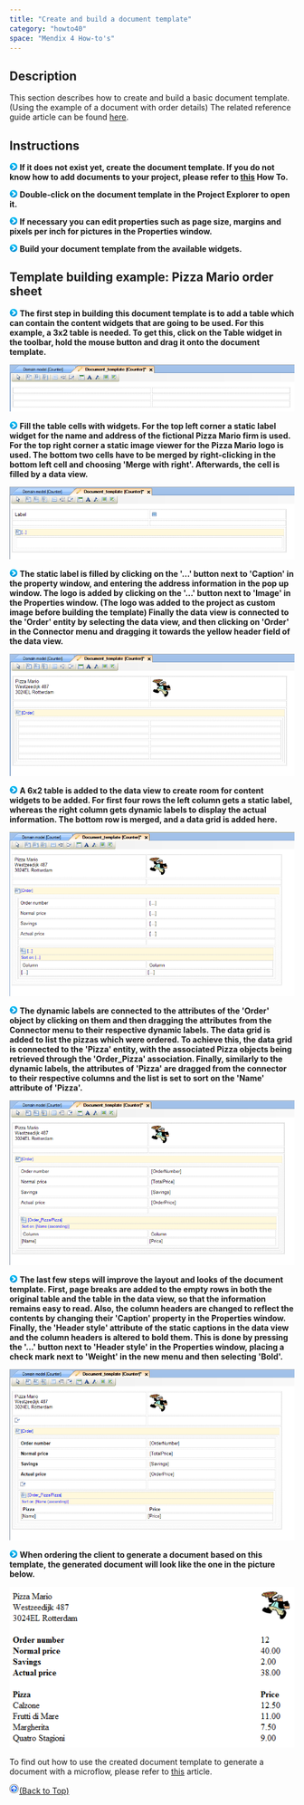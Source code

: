 ```yaml
---
title: "Create and build a document template"
category: "howto40"
space: "Mendix 4 How-to's"
---
```

## Description

This section describes how to create and build a basic document template. (Using the example of a document with order details) The related reference guide article can be found [here](https://world.mendix.com/pages/releaseview.action?pageId=9208532).

## Instructions

![](attachments/819203/917932.png) **If it does not exist yet, create the document template. If you do not know how to add documents to your project, please refer to [this](https://world.mendix.com/display/howto25/Add+documents+to+a+module) How To.**

![](attachments/819203/917932.png) **Double-click on the document template in the Project Explorer to open it.**

![](attachments/819203/917932.png) **If necessary you can edit properties such as page size, margins and pixels per inch for pictures in the Properties window.**

![](attachments/819203/917932.png) **Build your document template from the available widgets.**

## Template building example: Pizza Mario order sheet

![](attachments/819203/917932.png) **The first step in building this document template is to add a table which can contain the content widgets that are going to be used. For this example, a 3x2 table is needed. To get this, click on the Table widget in the toolbar, hold the mouse button and drag it onto the document template.**

![](attachments/2621548/2752591.png)

![](attachments/819203/917932.png) **Fill the table cells with widgets. For the top left corner a static label widget for the name and address of the fictional Pizza Mario firm is used. For the top right corner a static image viewer for the Pizza Mario logo is used. The bottom two cells have to be merged by right-clicking in the bottom left cell and choosing 'Merge with right'. Afterwards, the cell is filled by a data view.**

![](attachments/2621548/2752590.png)

![](attachments/819203/917932.png) **The static label is filled by clicking on the '...' button next to 'Caption' in the property window, and entering the address information in the pop up window. The logo is added by clicking on the '...' button next to 'Image' in the Properties window. (The logo was added to the project as custom image before building the template) Finally the data view is connected to the 'Order' entity by selecting the data view, and then clicking on 'Order' in the Connector menu and dragging it towards the yellow header field of the data view.**

![](attachments/2621548/2752597.png)

![](attachments/819203/917932.png) **A 6x2 table is added to the data view to create room for content widgets to be added. For first four rows the left column gets a static label, whereas the right column gets dynamic labels to display the actual information. The bottom row is merged, and a data grid is added here.**

![](attachments/2621548/2752592.png)

![](attachments/819203/917932.png) **The dynamic labels are connected to the attributes of the 'Order' object by clicking on them and then dragging the attributes from the Connector menu to their respective dynamic labels. The data grid is added to list the pizzas which were ordered. To achieve this, the data grid is connected to the 'Pizza' entity, with the associated Pizza objects being retrieved through the 'Order_Pizza' association. Finally, similarly to the dynamic labels, the attributes of 'Pizza' are dragged from the connector to their respective columns and the list is set to sort on the 'Name' attribute of 'Pizza'.**

![](attachments/2621548/2752593.png)

![](attachments/819203/917932.png) **The last few steps will improve the layout and looks of the document template. First, page breaks are added to the empty rows in both the original table and the table in the data view, so that the information remains easy to read. Also, the column headers are changed to reflect the contents by changing their 'Caption' property in the Properties window. Finally, the 'Header style' attribute of the static captions in the data view and the column headers is altered to bold them. This is done by pressing the '...' button next to 'Header style' in the Properties window, placing a check mark next to 'Weight' in the new menu and then selecting 'Bold'.**

![](attachments/2621548/2752595.png)

![](attachments/819203/917932.png) **When ordering the client to generate a document based on this template, the generated document will look like the one in the picture below.**

![](attachments/2621548/2752596.png)

To find out how to use the created document template to generate a document with a microflow, please refer to [this](https://world.mendix.com/display/howto25/Generate+documents+from+document+templates) article.

[![](attachments/819203/917564.png)](create-and-build-a-document-template)[(Back to Top)](create-and-build-a-document-template)
